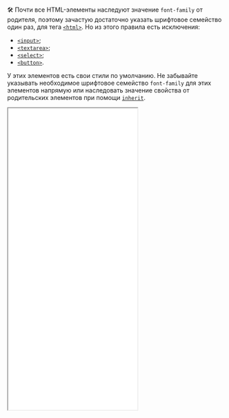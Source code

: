 🛠 Почти все HTML-элементы наследуют значение `font-family` от родителя, поэтому зачастую достаточно указать шрифтовое семейство один раз, для тега [`<html>`](/html/html/). Но из этого правила есть исключения:

- [`<input>`](/html/input);
- [`<textarea>`](/html/textarea);
- [`<select>`](/html/select);
- [`<button>`](/html/button).

У этих элементов есть свои стили по умолчанию. Не забывайте указывать необходимое шрифтовое семейство `font-family` для этих элементов напрямую или наследовать значение свойства от родительских элементов при помощи [`inherit`](/css/global-keywords/#inherit).

<iframe title="Наследование свойства font-family" src="../demos/inheritance/" height="700"></iframe>
